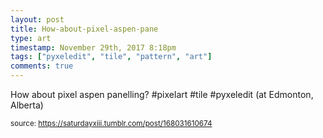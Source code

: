 ```yaml
---
layout: post
title: How-about-pixel-aspen-pane
type: art
timestamp: November 29th, 2017 8:18pm
tags: ["pyxeledit", "tile", "pattern", "art"]
comments: true
---
```

<a href="https://www.instagram.com/p/BcGpv-inPfr/ "></a>

How about pixel aspen panelling? #pixelart  #tile #pyxeledit  (at Edmonton, Alberta)
 
  
<small>source: https://saturdayxiii.tumblr.com/post/168031610674</small>